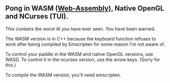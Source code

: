 ## Pong in WASM ([Web-Assembly](https://webassembly.org/)), Native OpenGL and NCurses (TUI).

This contains the worst AI you have ever seen. You have been warned.

The WASM version is in C++ because the keyboard function refuses to work after being compiled by Emscripten for some reason I'm not aware of.

To control your paddle in the WASM and native OpenGL versions, use WASD. To control it in the ncurses version, use the arrow keys. (Sorry for this.)

To compile the WASM version, you'll need emscripten.
